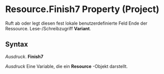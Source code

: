 
# Resource.Finish7 Property (Project)

Ruft ab oder legt diesen fest lokale benutzerdefinierte Feld Ende der Ressource. Lese-/Schreibzugriff  **Variant**.


## Syntax

 _Ausdruck_. **Finish7**

 _Ausdruck_ Eine Variable, die ein **Resource** -Objekt darstellt.

